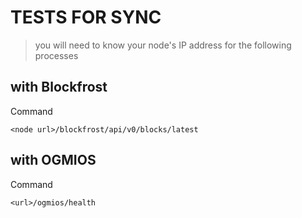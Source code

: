 # TESTS FOR SYNC
> you will need to know your node's IP address for the following processes
## with Blockfrost
Command
```
<node url>/blockfrost/api/v0/blocks/latest
```
## with OGMIOS
Command
```
<url>/ogmios/health 
```
